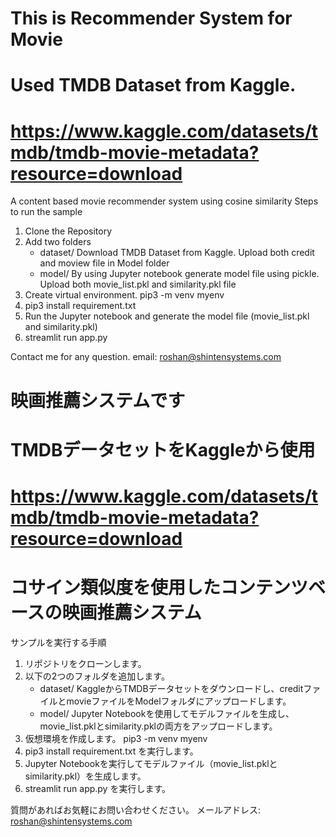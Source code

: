# This is Recommender System for Movie
# Used TMDB Dataset from Kaggle.
# https://www.kaggle.com/datasets/tmdb/tmdb-movie-metadata?resource=download

A content based movie recommender system using cosine similarity
Steps to run the sample
1) Clone the Repository 
2) Add two folders
   - dataset/  Download TMDB Dataset from Kaggle. Upload both credit and moview file in Model folder
   - model/ By using Jupyter notebook generate model file using pickle. Upload both movie_list.pkl and similarity.pkl file 
3) Create virtual environment. pip3 -m venv myenv
4) pip3 install requirement.txt 
5) Run the Jupyter notebook and generate the model file (movie_list.pkl and similarity.pkl)
6) streamlit run app.py 

Contact me for any question. 
email: roshan@shintensystems.com



# 映画推薦システムです
# TMDBデータセットをKaggleから使用
# https://www.kaggle.com/datasets/tmdb/tmdb-movie-metadata?resource=download
# コサイン類似度を使用したコンテンツベースの映画推薦システム

サンプルを実行する手順
1) リポジトリをクローンします。
2) 以下の2つのフォルダを追加します。
    - dataset/ KaggleからTMDBデータセットをダウンロードし、creditファイルとmovieファイルをModelフォルダにアップロードします。
    - model/ Jupyter Notebookを使用してモデルファイルを生成し、movie_list.pklとsimilarity.pklの両方をアップロードします。
3) 仮想環境を作成します。 pip3 -m venv myenv
4) pip3 install requirement.txt を実行します。
5) Jupyter Notebookを実行してモデルファイル（movie_list.pklとsimilarity.pkl）を生成します。
6) streamlit run app.py を実行します。

質問があればお気軽にお問い合わせください。
メールアドレス: roshan@shintensystems.com